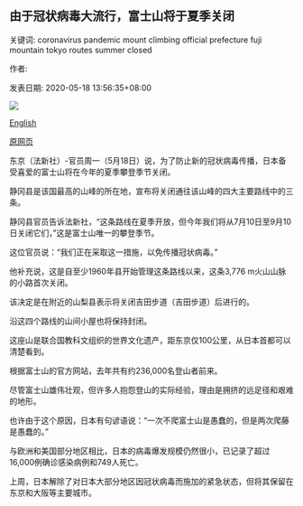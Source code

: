 ## 由于冠状病毒大流行，富士山将于夏季关闭

关键词: coronavirus pandemic mount climbing official prefecture fuji mountain tokyo routes summer closed

作者: 

发表日期: 2020-05-18 13:56:35+08:00

![](https://www.straitstimes.com/sites/default/files/styles/x_large/public/articles/2020/05/18/ym-mtfuji-180520.jpg?itok=cROs0vdG)

[English](Mount%20Fuji%20to%20be%20closed%20in%20summer%20due%20to%20coronavirus%20pandemic.md)

[原网页](https://www.straitstimes.com/asia/east-asia/mount-fuji-to-be-closed-in-summer-due-to-coronavirus-pandemic)

东京（法新社）-官员周一（5月18日）说，为了防止新的冠状病毒传播，日本备受喜爱的富士山将在今年的夏季攀登季节关闭。

静冈县是该国最高的山峰的所在地，宣布将关闭通往该山峰的四大主要路线中的三条。

静冈县官员告诉法新社，“这条路线在夏季开放，但今年我们将从7月10日至9月10日关闭它们，”这是富士山唯一的攀登季节。

这位官员说：“我们正在采取这一措施，以免传播冠状病毒。”

他补充说，这是自至少1960年县开始管理这条路线以来，这条3,776 m火山山脉的小路首次关闭。

该决定是在附近的山梨县表示将关闭吉田步道（吉田步道）后进行的。

沿这四个路线的山间小屋也将保持封闭。

这座山是联合国教科文组织的世界文化遗产，距东京仅100公里，从日本首都可以清楚看到。

根据富士山的官方网站，去年共有约236,000名登山者前来。

尽管富士山雄伟壮观，但许多人抱怨登山​​的实际经验，理由是拥挤的远足径和艰难的地形。

也许由于这个原因，日本有句谚语说：“一次不爬富士山是愚蠢的，但是两次爬藤是愚蠢的。”

与欧洲和美国部分地区相比，日本的病毒爆发规模仍然很小，已记录了超过16,000例确诊感染病例和749人死亡。

上周，日本解除了对日本大部分地区因冠状病毒而施加的紧急状态，但将其保留在东京和大阪等主要城市。